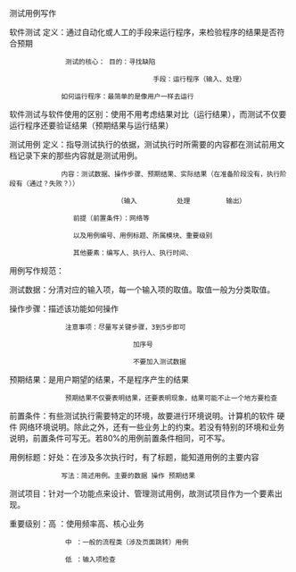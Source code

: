 测试用例写作

软件测试    定义：通过自动化或人工的手段来运行程序，来检验程序的结果是否符合预期

                  测试的核心： 目的：寻找缺陷

                                        手段：运行程序（输入、处理）

                 如何运行程序：最简单的是像用户一样去运行

软件测试与软件使用的区别：使用不用考虑结果对比（运行结果），而测试不仅要运行程序还要验证结果（预期结果与运行结果）



测试用例   定义：指导测试执行的依据，测试执行时所需要的内容都在测试前用文档记录下来的那些内容就是测试用例。

                 内容：测试数据、操作步骤、预期结果、实际结果（在准备阶段没有，执行阶段有（通过？失败？））

                               （输入          处理         输出）

                    前提（前置条件）：网络等

                    以及用例编号、用例标题、所属模块、重要级别

                    其他要素：编写人、执行人、执行时间、

用例写作规范：

测试数据：分清对应的输入项，每一个输入项的取值。取值一般为分类取值。

操作步骤：描述该功能如何操作

                  注意事项：尽量写关键步骤，3到5步即可

                                   加序号

                                   不要加入测试数据

预期结果：是用户期望的结果，不是程序产生的结果

                  预期结果不仅要表明结果，还要表明现象，结果可能不止一个地方要检查

前置条件：有些测试执行需要特定的环境，故要进行环境说明。计算机的软件 硬件 网络环境说明。除此之外，还有一些业务上的约束。若没有特别的环境和业务说明，前置条件可写无。若80%的用例前置条件相同，可不写。

用例标题：好处：在涉及多次执行时，有了标题，能知道用例的主要内容

                 写法：简述用例。主要的数据 操作 预期结果

测试项目：针对一个功能点来设计、管理测试用例，故测试项目作为一个要素出现。

重要级别：高 ：使用频率高、核心业务

                  中 ：一般的流程类（涉及页面跳转）用例

                  低 ：输入项检查



